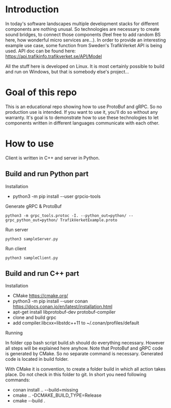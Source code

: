 # Introduction
In today's software landscapes multiple development stacks for different components are nothing unusal. So technologies are necessary to create sound 
bridges, to connect those components (feel free to add random BS here, how wonderful micro services are...).
In order to provide an interesting example use case, some function from Sweden's TrafikVerket API is being used. API doc can be found here: https://api.trafikinfo.trafikverket.se/API/Model

All the stuff here is developed on Linux. It is most certainly possible to build and run on Windows, but that is somebody else's project...

# Goal of this repo
This is an educational repo showing how to use ProtoBuf and gRPC. So no production use is intended. If you want to use it, you'll do so without 
any warranty. It's goal is to demonstrate how to use these technologies to let components written in different languages communicate with each other. 

# How to use
Client is written in C++ and server in Python. 

## Build and run Python part

Installation
* python3 -m pip install --user grpcio-tools

Generate gRPC & ProtoBuf

    python3 -m grpc_tools.protoc -I. --python_out=python/ --grpc_python_out=python/ TrafikVerketExample.proto

Run server

    python3 sampleServer.py

Run client

    python3 sampleClient.py 
    
## Build and run C++ part

Installation
* CMake https://cmake.org/
* python3 -m pip install --user conan https://docs.conan.io/en/latest/installation.html
* apt-get install libprotobuf-dev protobuf-compiler
* clone and build grpc 
* add compiler.libcxx=libstdc++11 to ~/.conan/profiles/default

Running

In folder cpp bash script build.sh should do everything necessary. However all steps will be explained here anyhow. Note that ProtoBuf and gRPC code is generated by CMake. So no separate command is necessary. Generated code is located in build folder.

With CMake it is convention, to create a folder build in which all action takes place. Do not check in this folder to git. In short you need following commands:
* conan install .. --build=missing
* cmake .. -DCMAKE_BUILD_TYPE=Release
* cmake --build .